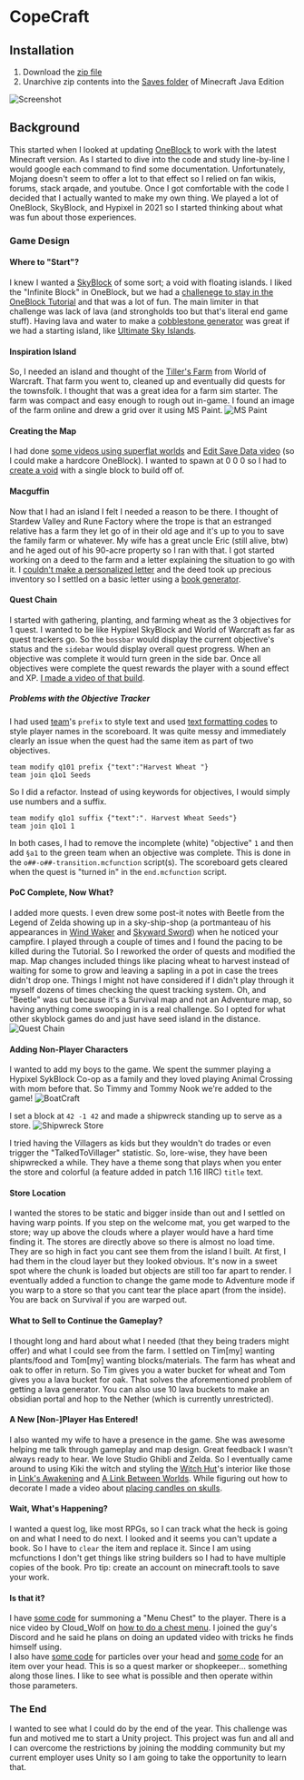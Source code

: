 # CopeCraft

## Installation
1. Download the [zip file](https://github.com/kirbycope/CopeCraft/archive/refs/heads/main.zip)
1. Unarchive zip contents into the [Saves folder](https://help.minecraft.net/hc/en-us/articles/4409159214605-Managing-Data-and-Game-Storage-in-Minecraft-Java-Edition) of Minecraft Java Edition

![Screenshot](/copecraft.png)

## Background

This started when I looked at updating [OneBlock](https://ijaminecraft.com/map/oneblock/) to work with the latest Minecraft version. As I started to dive into the code and study line-by-line I would google each command to find some documentation. Unfortunately, Mojang doesn't seem to offer a lot to that effect so I relied on fan wikis, forums, stack arqade, and youtube. Once I got comfortable with the code I decided that I actually wanted to make my own thing. We played a lot of OneBlock, SkyBlock, and Hypixel in 2021 so I started thinking about what was fun about those experiences.

### Game Design

#### Where to "Start"?
I knew I wanted a [SkyBlock](https://ijaminecraft.com/map/oneblock/) of some sort; a void with floating islands. I liked the "Infinite Block" in OneBlock, but we had a [challenege to stay in the OneBlock Tutorial](https://www.youtube.com/watch?v=cJLI-uavbic) and that was a lot of fun. The main limiter in that challenge was lack of lava (and strongholds too but that's literal end game stuff). Having lava and water to make a [cobblestone generator](https://www.youtube.com/watch?v=eqhY4J2XIWQ) was great if we had a starting island, like [Ultimate Sky Islands](https://www.minecraftmaps.com/survival-maps/ultimate-sky-islands).

#### Inspiration Island
So, I needed an island and thought of the [Tiller's Farm](https://www.wowhead.com/faction=1272/the-tillers) from World of Warcraft. That farm you went to, cleaned up and eventually did quests for the townsfolk. I thought that was a great idea for a farm sim starter. The farm was compact and easy enough to rough out in-game. I found an image of the farm online and drew a grid over it using MS Paint.
![MS Paint](/_documentation/2021-12-18_21-11-38.png)

#### Creating the Map
I had done [some videos using superflat worlds](https://www.youtube.com/c/TimothyCopedotcom/search?query=minecraft%20minute) and [Edit Save Data video](https://www.youtube.com/watch?v=Kj18XY_SZA8) (so I could make a hardcore OneBlock). I wanted to spawn at 0 0 0 so I had to [create a void](https://github.com/kirbycope/CopeCraft/wiki/Create-a-Void-World) with a single block to build off of.

#### Macguffin
Now that I had an island I felt I needed a reason to be there. I thought of Stardew Valley and Rune Factory where the trope is that an estranged relative has a farm they let go of in their old age and it's up to you to save the family farm or whatever. My wife has a great uncle Eric (still alive, btw) and he aged out of his 90-acre property so I ran with that. I got started working on a deed to the farm and a letter explaining the situation to go with it. I [couldn't make a personalized letter](https://bugs.mojang.com/browse/MC-103171) and the deed took up precious inventory so I settled on a basic letter using a [book generator](https://minecraft.tools/en/book.php).

#### Quest Chain
I started with gathering, planting, and farming wheat as the 3 objectives for 1 quest. I wanted to be like Hypixel SkyBlock and World of Warcraft as far as quest trackers go. So the `bossbar` would display the current objective's status and the `sidebar` would display overall quest progress. When an objective was complete it would turn green in the side bar. Once all objectives were complete the quest rewards the player with a sound effect and XP. [I made a video of that build](https://www.youtube.com/watch?v=UzjNcDLpynY).

##### Problems with the Objective Tracker
I had used [team](https://minecraft.fandom.com/wiki/Commands/team)'s `prefix` to style text and used [text formatting codes](https://minecraft.fandom.com/wiki/Formatting_codes) to style player names in the scoreboard. It was quite messy and immediately clearly an issue when the quest had the same item as part of two objectives.
```
team modify q101 prefix {"text":"Harvest Wheat "}
team join q1o1 Seeds
```
So I did a refactor. Instead of using keywords for objectives, I would simply use numbers and a suffix.
```
team modify q1o1 suffix {"text":". Harvest Wheat Seeds"}
team join q1o1 1
```
In both cases, I had to remove the incomplete (white) "objective" `1` and then add `§a1` to the green team when an objective was complete. This is done in the `o##-o##-transition.mcfunction` script(s). The scoreboard gets cleared when the quest is "turned in" in the `end.mcfunction` script.

#### PoC Complete, Now What?
I added more quests. I even drew some post-it notes with Beetle from the Legend of Zelda showing up in a sky-ship-shop (a portmanteau of his appearances in [Wind Waker](https://www.zeldadungeon.net/wiki/images/2/21/Beedle%27s-Shop-Ship.png) and [Skyward Sword](https://www.zeldadungeon.net/wiki/images/c/cb/Beedle%27s_Air_Shop_-_Skyward_Sword_Wii.png)) when he noticed your campfire. I played through a couple of times and I found the pacing to be killed during the Tutorial. So I reworked the order of quests and modified the map. Map changes included things like placing wheat to harvest instead of waiting for some to grow and leaving a sapling in a pot in case the trees didn't drop one. Things I might not have considered if I didn't play through it myself dozens of times checking the quest tracking system. Oh, and "Beetle" was cut because it's a Survival map and not an Adventure map, so having anything come swooping in is a real challenge. So I opted for what other skyblock games do and just have seed island in the distance.
![Quest Chain](/_documentation/quest-chain.png)

#### Adding Non-Player Characters
I wanted to add my boys to the game. We spent the summer playing a Hypixel SykBlock Co-op as a family and they loved playing Animal Crossing with mom before that. So Timmy and Tommy Nook we're added to the game!
![BoatCraft](/_documentation/boat-craft.png)

I set a block at `42 -1 42` and made a shipwreck standing up to serve as a store.
![Shipwreck Store](/_documentation/shipwreck-store.png)

I tried having the Villagers as kids but they wouldn't do trades or even trigger the "TalkedToVillager" statistic. So, lore-wise, they have been shipwrecked a while. They have a theme song that plays when you enter the store and colorful (a feature added in patch 1.16 IIRC) `title` text.

#### Store Location
I wanted the stores to be static and bigger inside than out and I settled on having warp points. If you step on the welcome mat, you get warped to the store; way up above the clouds where a player would have a hard time finding it. The stores are directly above so there is almost no load time. They are so high in fact you cant see them from the island I built. At first, I had them in the cloud layer but they looked obvious. It's now in a sweet spot where the chunk is loaded but objects are still too far apart to render. I eventually added a function to change the game mode to Adventure mode if you warp to a store so that you cant tear the place apart (from the inside). You are back on Survival if you are warped out.

#### What to Sell to Continue the Gameplay?
I thought long and hard about what I needed (that they being traders might offer) and what I could see from the farm. I settled on Tim[my] wanting plants/food and Tom[my] wanting blocks/materials. The farm has wheat and oak to offer in return. So Tim gives you a water bucket for wheat and Tom gives you a lava bucket for oak. That solves the aforementioned problem of getting a lava generator. You can also use 10 lava buckets to make an obsidian portal and hop to the Nether (which is currently unrestricted).

#### A New [Non-]Player Has Entered!
I also wanted my wife to have a presence in the game. She was awesome helping me talk through gameplay and map design. Great feedback I wasn't always ready to hear. We love Studio Ghibli and Zelda. So I eventually came around to using Kiki the witch and styling the [Witch Hut](https://minecraftpc.fandom.com/wiki/Witch_Hut)'s interior like those in [Link's Awakening](https://www.zeldadungeon.net/Zelda04/Walkthrough/S01/010.jpg) and [A Link Between Worlds](https://static.wikia.nocookie.net/zelda/images/e/e6/Witch.png). While figuring out how to decorate I made a video about [placing candles on skulls](https://www.youtube.com/watch?v=e1xp99aI0yU).

#### Wait, What's Happening?
I wanted a quest log, like most RPGs, so I can track what the heck is going on and what I need to do next. I looked and it seems you can't update a book. So I have to `clear` the item and replace it. Since I am using mcfunctions I don't get things like string builders so I had to have multiple copies of the book. Pro tip: create an account on minecraft.tools to save your work.

#### Is that it?
I have [some code](https://github.com/kirbycope/CopeCraft/wiki/Summon-Chest-Minecart-to-Your-Head) for summoning a "Menu Chest" to the player. There is a nice video by Cloud_Wolf on [how to do a chest menu](https://www.youtube.com/watch?v=OOuRyx0Ipe4). I joined the guy's Discord and he said he plans on doing an updated video with tricks he finds himself using.
</br>
I also have  [some code](https://github.com/kirbycope/CopeCraft/wiki/Create-Particle-Over-Your-Head) for particles over your head and [some code](https://github.com/kirbycope/CopeCraft/wiki/Hover-Item-Over-Your-Head) for an item over your head. This is so a quest marker or shopkeeper... something along those lines. I like to see what is possible and then operate within those parameters.

### The End
I wanted to see what I could do by the end of the year. This challenge was fun and motived me to start a Unity project. This project was fun and all and I can overcome the restrictions by joining the modding community but my current employer uses Unity so I am going to take the opportunity to learn that.
